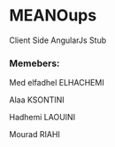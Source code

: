<p align="center">
 <h1>MEANOups</h1>
 <p>Client Side AngularJs Stub</p>
 <h3>Memebers:</h3>
 <p>Med elfadhel ELHACHEMI</p>
 <p>Alaa KSONTINI</p>
 <p>Hadhemi LAOUINI</p>
 <p>Mourad RIAHI</p>
</p>
